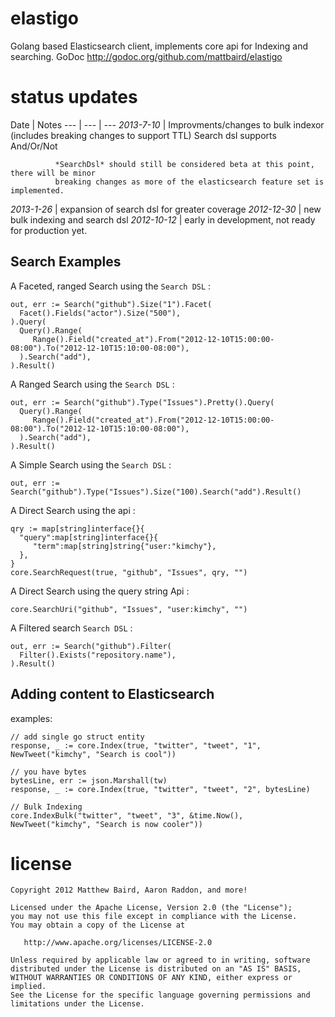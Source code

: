 elastigo
========

Golang based Elasticsearch client, implements core api for Indexing and searching.   GoDoc http://godoc.org/github.com/mattbaird/elastigo

status updates
========================

Date | Notes 
--- | --- | ---
*2013-7-10* | Improvments/changes to bulk indexor (includes breaking changes to support TTL)
              Search dsl supports And/Or/Not

              *SearchDsl* should still be considered beta at this point, there will be minor 
              breaking changes as more of the elasticsearch feature set is implemented.
*2013-1-26* | expansion of search dsl for greater coverage
*2012-12-30* | new bulk indexing and search dsl
*2012-10-12* | early in development, not ready for production yet.



Search Examples
-------------------------

A Faceted, ranged Search using the `Search DSL` :

    out, err := Search("github").Size("1").Facet(
      Facet().Fields("actor").Size("500"),
    ).Query(
      Query().Range(
         Range().Field("created_at").From("2012-12-10T15:00:00-08:00").To("2012-12-10T15:10:00-08:00"),
      ).Search("add"),
    ).Result()
   
A Ranged Search using the `Search DSL` :
   
    out, err := Search("github").Type("Issues").Pretty().Query(
      Query().Range(
         Range().Field("created_at").From("2012-12-10T15:00:00-08:00").To("2012-12-10T15:10:00-08:00"),
      ).Search("add"),
    ).Result()
   
A Simple Search using the `Search DSL` :

    out, err := Search("github").Type("Issues").Size("100).Search("add").Result()


A Direct Search using the api :
   
    qry := map[string]interface{}{
      "query":map[string]interface{}{
         "term":map[string]string{"user:"kimchy"},
      },
    }
    core.SearchRequest(true, "github", "Issues", qry, "")

A Direct Search using the query string Api :
   
    core.SearchUri("github", "Issues", "user:kimchy", "")

A Filtered search `Search DSL` :
   
    out, err := Search("github").Filter(
      Filter().Exists("repository.name"),
    ).Result()


Adding content to Elasticsearch
----------------------------------------------

examples:
    
    // add single go struct entity
    response, _ := core.Index(true, "twitter", "tweet", "1", NewTweet("kimchy", "Search is cool"))

    // you have bytes
    bytesLine, err := json.Marshall(tw)
    response, _ := core.Index(true, "twitter", "tweet", "2", bytesLine)

    // Bulk Indexing 
    core.IndexBulk("twitter", "tweet", "3", &time.Now(), NewTweet("kimchy", "Search is now cooler"))


license
=======
    Copyright 2012 Matthew Baird, Aaron Raddon, and more!

    Licensed under the Apache License, Version 2.0 (the "License");
    you may not use this file except in compliance with the License.
    You may obtain a copy of the License at

       http://www.apache.org/licenses/LICENSE-2.0

    Unless required by applicable law or agreed to in writing, software
    distributed under the License is distributed on an "AS IS" BASIS,
    WITHOUT WARRANTIES OR CONDITIONS OF ANY KIND, either express or implied.
    See the License for the specific language governing permissions and
    limitations under the License.

